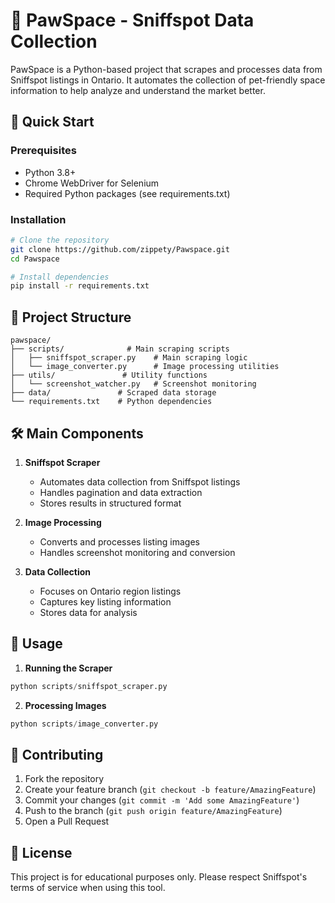 # 🐾 PawSpace - Sniffspot Data Collection

PawSpace is a Python-based project that scrapes and processes data from Sniffspot listings in Ontario. It automates the collection of pet-friendly space information to help analyze and understand the market better.

## 🚀 Quick Start

### Prerequisites
- Python 3.8+
- Chrome WebDriver for Selenium
- Required Python packages (see requirements.txt)

### Installation
```bash
# Clone the repository
git clone https://github.com/zippety/Pawspace.git
cd Pawspace

# Install dependencies
pip install -r requirements.txt
```

## 📁 Project Structure

```
pawspace/
├── scripts/              # Main scraping scripts
│   ├── sniffspot_scraper.py    # Main scraping logic
│   └── image_converter.py      # Image processing utilities
├── utils/               # Utility functions
│   └── screenshot_watcher.py   # Screenshot monitoring
├── data/               # Scraped data storage
└── requirements.txt    # Python dependencies
```

## 🛠️ Main Components

1. **Sniffspot Scraper**
   - Automates data collection from Sniffspot listings
   - Handles pagination and data extraction
   - Stores results in structured format

2. **Image Processing**
   - Converts and processes listing images
   - Handles screenshot monitoring and conversion

3. **Data Collection**
   - Focuses on Ontario region listings
   - Captures key listing information
   - Stores data for analysis

## 📝 Usage

1. **Running the Scraper**
```python
python scripts/sniffspot_scraper.py
```

2. **Processing Images**
```python
python scripts/image_converter.py
```

## 🤝 Contributing

1. Fork the repository
2. Create your feature branch (`git checkout -b feature/AmazingFeature`)
3. Commit your changes (`git commit -m 'Add some AmazingFeature'`)
4. Push to the branch (`git push origin feature/AmazingFeature`)
5. Open a Pull Request

## 📄 License

This project is for educational purposes only. Please respect Sniffspot's terms of service when using this tool.
